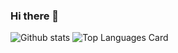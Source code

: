 ### Hi there 👋

<!--
**agnesk92/agnesk92** is a ✨ _special_ ✨ repository because its `README.md` (this file) appears on your GitHub profile.

Here are some ideas to get you started:

- 🔭 I’m currently working on ...
- 🌱 I’m currently learning ...
- 👯 I’m looking to collaborate on ...
- 🤔 I’m looking for help with ...
- 💬 Ask me about ...
- 📫 How to reach me: ...
- 😄 Pronouns: ...
- ⚡ Fun fact: ...
-->

![Github stats](https://github-readme-stats.vercel.app/api?username=agnesk92&theme=onedark&show_icons=true&count_private=true)
![Top Languages Card](https://github-readme-stats.vercel.app/api/top-langs/?username=agnesk92&theme=onedark&layout=compact)
